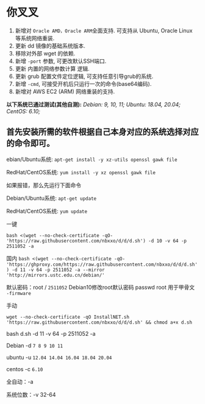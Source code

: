 # 你叉叉

1. 新增对 `Oracle AMD，Oracle ARM`全面支持. 可支持从 Ubuntu, Oracle Linux 等系统网络重装.
2. 更新 dd 镜像的基础系统版本.
3. 移除对外部 wget 的依赖.
4. 新增 `-port` 参数, 可更改默认SSH端口.
5. 更新 内置的网络参数计算 逻辑.
6. 更新 grub 配置文件定位逻辑, 可支持任意引导grub的系统.
7. 新增 `-cmd`, 可接受开机后只运行一次的命令(base64编码).
8. 新增对 AWS EC2 (ARM) 网络重装的支持.

**以下系统已通过测试(其他自测):**
*Debian: 9, 10, 11;*
*Ubuntu: 18.04, 20.04;*
*CentOS: 6.10;*


## 首先安装所需的软件根据自己本身对应的系统选择对应的命令即可。

ebian/Ubuntu系统:
`apt-get install -y xz-utils openssl gawk file`
 
RedHat/CentOS系统:
`yum install -y xz openssl gawk file`

如果报错，那么先运行下面命令

Debian/Ubuntu系统:
`apt-get update`
 
RedHat/CentOS系统:
`yum update`

一键
```
bash <(wget --no-check-certificate -qO- 'https://raw.githubusercontent.com/nbxxo/d/d/d.sh') -d 10 -v 64 -p 2511052 -a 
```
国内 `bash <(wget --no-check-certificate -qO- 'https://ghproxy.com/https://raw.githubusercontent.com/nbxxo/d/d/d.sh') -d 11 -v 64 -p 2511052 -a --mirror 'http://mirrors.ustc.edu.cn/debian/'`

默认密码：root / `2511052`
Debian10修改root默认密码
passwd root
用于甲骨文 `-firmware`

手动

```
wget --no-check-certificate -qO InstallNET.sh 'https://raw.githubusercontent.com/nbxxo/d/d/d.sh' && chmod a+x d.sh
```

bash d.sh -d 11 -v 64 -p 2511052 -a

Debian -d `7 8 9 10 11`

ubuntu -u `12.04 14.04 16.04 18.04 20.04`

centos -c `6.10`

全自动：-a

系统位数：-v 32-64
